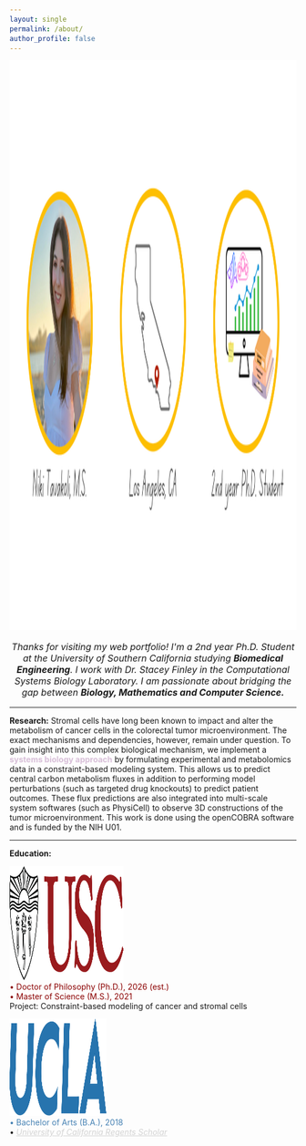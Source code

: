 ```yaml
---
layout: single
permalink: /about/
author_profile: false
---
```

<center>
<img src="/images/banner.png" alt="home_logo" width="1000" height="1000">
</center>


<center><p style="font-size:16px"><i>Thanks for visiting my web portfolio! I'm a 2nd year Ph.D. Student at the University of Southern California studying <b>Biomedical Engineering</b>. I work with Dr. Stacey Finley in the Computational Systems Biology Laboratory. I am passionate about bridging the gap between <b>Biology, Mathematics and Computer Science.</b></i></p>
</center>

<hr>

<b>Research:</b> Stromal cells have long been known to impact and alter the metabolism of cancer cells in the colorectal tumor microenvironment. The exact mechanisms and dependencies, however, remain under question. To gain insight into this complex biological mechanism, we implement a <font color="thistle"><b>systems biology approach</b></font> by formulating experimental and metabolomics data in a constraint-based modeling system. This allows us to predict central carbon metabolism fluxes in addition to performing model perturbations (such as targeted drug knockouts) to predict patient outcomes. These flux predictions are also integrated into multi-scale system softwares (such as PhysiCell) to observe 3D constructions of the tumor microenvironment. This work is done using the openCOBRA software and is funded by the NIH U01. 
<hr>

<b>Education:</b>
<p>
<img src="/images/uscMono.png" alt="usc_logo" width="200" height="200">
<br>
<font color="darkred"> • Doctor of Philosophy (Ph.D.), 2026 (est.) </font> <br>
<font color="darkred">  • Master of Science (M.S.), 2021 </font>  <br>
Project: Constraint-based modeling of cancer and stromal cells
</p>
<p>
<img src="/images/ucla.png" alt="ucla_logo" width="170" height="170">
<br>
<font color="steelblue"> • Bachelor of Arts (B.A.), 2018 <br> </font>
• <a href="https://prospective-ugstudents-ucla.academicworks.com/opportunities/334" style="color: lightgrey;"><i> University of California Regents Scholar </i></a> <br>
